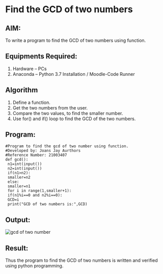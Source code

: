 # Find the GCD of two numbers

## AIM:
To write a program to find the GCD of two numbers using function.

## Equipments Required:
1. Hardware – PCs
2. Anaconda – Python 3.7 Installation / Moodle-Code Runner

## Algorithm
1. Define a function.
2. Get the two numbers from the user.
3. Compare the two values, to find the smaller number.
4. Use for() and if() loop to find the GCD of the two numbers.

## Program:
~~~
#Program to find the gcd of two number using function.
#Developed by: Joans Jay Aurthors
#Reference Number: 21003407
def gcd():
 n1=int(input())
 n2=int(input())
 if(n1>n2):
 smaller=n2
 else:
 smaller=n1
 for i in range(1,smaller+1):
 if(n1%i==0 and n2%i==0):
 GCD=i
 print("GCD of two numbers is:",GCD)
~~~

## Output:
![gcd of two number](img.png)


## Result:
Thus the program to find the GCD of two numbers is written and verified using python programming.
